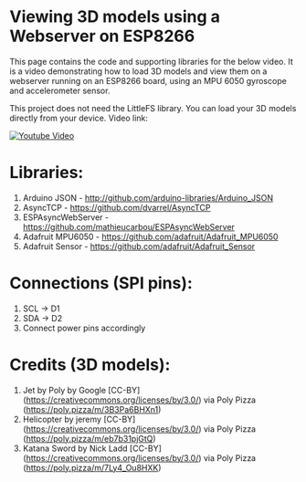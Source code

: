 # Viewing 3D models using a Webserver on ESP8266
This page contains the code and supporting libraries for the below video. 
It is a video demonstrating how to load 3D models and view them on a webserver running on an ESP8266 board, using an MPU 6050 gyroscope and accelerometer sensor. 

This project does not need the LittleFS library. You can load your 3D models directly from your device.
Video link:


[![Youtube Video](https://img.youtube.com/vi/08F5hAk-7Qk/0.jpg)](https://www.youtube.com/watch?v=08F5hAk-7Qk)


# Libraries:

1. Arduino JSON - http://github.com/arduino-libraries/Arduino_JSON
2. AsyncTCP - https://github.com/dvarrel/AsyncTCP
3. ESPAsyncWebServer - https://github.com/mathieucarbou/ESPAsyncWebServer
4. Adafruit MPU6050 - https://github.com/adafruit/Adafruit_MPU6050
5. Adafruit Sensor - https://github.com/adafruit/Adafruit_Sensor

# Connections (SPI pins):

1. SCL -> D1
2. SDA -> D2
3. Connect power pins accordingly

# Credits (3D models):
1. Jet by Poly by Google [CC-BY] (https://creativecommons.org/licenses/by/3.0/) via Poly Pizza (https://poly.pizza/m/3B3Pa6BHXn1)
2. Helicopter by jeremy [CC-BY] (https://creativecommons.org/licenses/by/3.0/) via Poly Pizza (https://poly.pizza/m/eb7b31pjGtQ)
3. Katana Sword by Nick Ladd [CC-BY] (https://creativecommons.org/licenses/by/3.0/) via Poly Pizza (https://poly.pizza/m/7Ly4_Ou8HXK)
